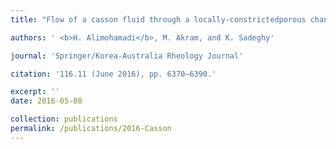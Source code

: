 ```yaml
---
title: "Flow of a casson fluid through a locally-constrictedporous channel: a numerical study [[Link]](https://link.springer.com/article/10.1007/s13367-016-0012-9)"

authors: ' <b>H. Alimohamadi</b>, M. Akram, and K. Sadeghy'

journal: 'Springer/Korea-Australia Rheology Journal'

citation: '116.11 (June 2016), pp. 6370–6390.'

excerpt: ''
date: 2016-05-08

collection: publications
permalink: /publications/2016-Casson
---
```


